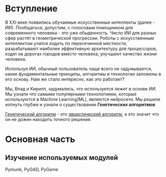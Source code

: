 # Вступление
В XXI веке появились обучаемые искусственные интеллекты (далее - ИИ). Пообщаться, допустим, с голосовым помощником для современного человека  - это уже обыденность. Число ИИ для разных сфер растёт в геометрической прогрессии. Роботы с искусственным интеллектом учатся ходить по пересеченной местности, разрабатывают наиболее эффективную архитектуру для процессоров, ездят на дорогах городов вместо человека, улучшают качество жизни человека. 

Используя ИИ, обычный пользователь чаще всего не задумывается, какие фундаментальные принципы, алгоритмы и технологии заложены в его основу. Нам же стало интересно, как это работает? 

Мы, Влад и Кирилл, задумались, что используется лежит в основе ИИ. Мы узнали что самыми популярными технологиями, которые используются в Machine Learning(ML), являются нейросети. Мы решили копнуть глубже и узнали о существовании __*Генетических алгоритмов*__

[Генетический алгоритм](https://ru.wikipedia.org/wiki/Генетический_алгоритм) - это [эвристический алгоритм](https://ru.wikipedia.org/wiki/Эвристический_алгоритм), а это значит что он не дожен находить точного решения.

# Основная часть 
## Изучение используемых модулей
Pymunk, PyGAD, PyGame
